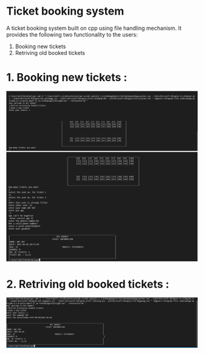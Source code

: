 #   Ticket booking system 
A ticket booking system built on cpp using file handling mechanism. It provides the following two functionality to the users:
  1. Booking new tickets
  2. Retriving old booked tickets

# 1. Booking new tickets :
  ![booking_module](https://github.com/tanishk818/ticket_booking/blob/master/img/pic1.png)
  ![booking_module1](https://github.com/tanishk818/ticket_booking/blob/master/img/pic4.png)

# 2. Retriving old booked tickets : 
  ![retriving_module](https://github.com/tanishk818/ticket_booking/blob/master/img/pic2.png)
